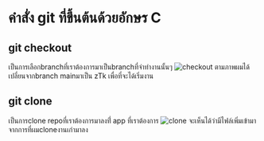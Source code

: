 # คำสั่ง git ที่ขึ้นต้นด้วยอักษร C

## git checkout
เป็นการเลือกbranchที่เราต้องการมาเป็นbranchที่จำทำงานนั้นๆ
![checkout](https://github.com/ThanaloekKaisai/Git_A-Z_Mission_65030096/assets/144195683/933f22e7-1e24-4120-86b9-351fd0b29b8b)
ตามภาพผมได้เปลี่ยนจากbranch mainมาเป็น zTk เพื่อที่จะได้เริ่มงาน
## git clone
เป็นการclone repoที่เราต้องการมาลงที่่ app ที่เราต้องการ
![clone](https://github.com/ThanaloekKaisai/Git_A-Z_Mission_65030096/assets/144195683/eedecc08-db70-4427-92cc-820455651989)
จะเห็นได้ว่ามีไฟล์เพิ่มเข้ามาจากการที่ผมcloneงานเก่ามาลง
